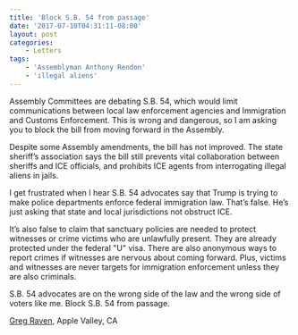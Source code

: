```yaml
---
title: 'Block S.B. 54 from passage'
date: '2017-07-10T04:31:11-08:00'
layout: post
categories:
    - Letters
tags:
    - 'Assemblyman Anthony Rendon'
    - 'illegal aliens'
---
```


Assembly Committees are debating S.B. 54, which would limit communications between local law enforcement agencies and Immigration and Customs Enforcement. This is wrong and dangerous, so I am asking you to block the bill from moving forward in the Assembly.

Despite some Assembly amendments, the bill has not improved. The state sheriff’s association says the bill still prevents vital collaboration between sheriffs and ICE officials, and prohibits ICE agents from interrogating illegal aliens in jails.

I get frustrated when I hear S.B. 54 advocates say that Trump is trying to make police departments enforce federal immigration law. That’s false. He’s just asking that state and local jurisdictions not obstruct ICE.

It’s also false to claim that sanctuary policies are needed to protect witnesses or crime victims who are unlawfully present. They are already protected under the federal "U" visa. There are also anonymous ways to report crimes if witnesses are nervous about coming forward. Plus, victims and witnesses are never targets for immigration enforcement unless they are also criminals.

S.B. 54 advocates are on the wrong side of the law and the wrong side of voters like me. Block S.B. 54 from passage.

[Greg Raven](https://www.gregraven.org), Apple Valley, CA